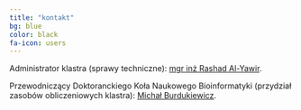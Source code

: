 ```yaml
---
title: "kontakt"
bg: blue
color: black
fa-icon: users
---
```


Administrator klastra (sprawy techniczne): [mgr inż Rashad Al-Yawir](mailto:rashad@ibmb.uni.wroc.pl).

Przewodniczący Doktoranckiego Koła Naukowego Bioinformatyki (przydział zasobów obliczeniowych klastra): [Michał Burdukiewicz](mailto:michalburdukiewicz@gmail.com).
